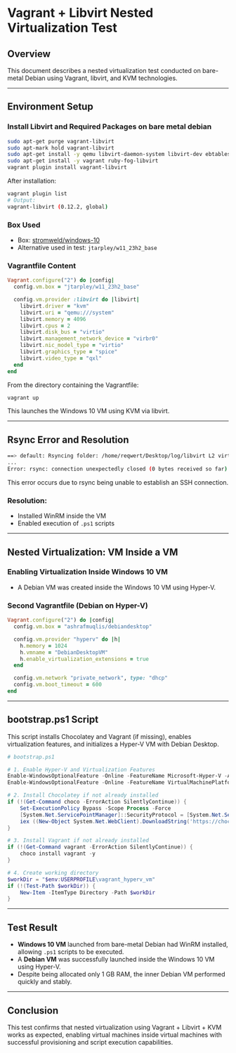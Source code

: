 # Vagrant + Libvirt Nested Virtualization Test

## Overview
This document describes a nested virtualization test conducted on bare-metal Debian using Vagrant, libvirt, and KVM technologies.

---

## Environment Setup

### Install Libvirt and Required Packages on bare metal debian
```bash
sudo apt-get purge vagrant-libvirt
sudo apt-mark hold vagrant-libvirt
sudo apt-get install -y qemu libvirt-daemon-system libvirt-dev ebtables libguestfs-tools
sudo apt-get install -y vagrant ruby-fog-libvirt
vagrant plugin install vagrant-libvirt
```

After installation:
```bash
vagrant plugin list
# Output:
vagrant-libvirt (0.12.2, global)
```

### Box Used
- Box: [stromweld/windows-10](https://portal.cloud.hashicorp.com/vagrant/discover/stromweld/windows-10)
- Alternative used in test: `jtarpley/w11_23h2_base`

### Vagrantfile Content
```ruby
Vagrant.configure("2") do |config|
  config.vm.box = "jtarpley/w11_23h2_base"

  config.vm.provider :libvirt do |libvirt|
    libvirt.driver = "kvm"
    libvirt.uri = "qemu:///system"
    libvirt.memory = 4096
    libvirt.cpus = 2
    libvirt.disk_bus = "virtio"
    libvirt.management_network_device = "virbr0"
    libvirt.nic_model_type = "virtio"
    libvirt.graphics_type = "spice"
    libvirt.video_type = "qxl"
  end
end
```

From the directory containing the Vagrantfile:
```bash
vagrant up
```
This launches the Windows 10 VM using KVM via libvirt.

---

## Rsync Error and Resolution
```bash
==> default: Rsyncing folder: /home/reqwert/Desktop/log/libvirt L2 virtualization/ => /vagrant
...
Error: rsync: connection unexpectedly closed (0 bytes received so far) [sender]
```

This error occurs due to rsync being unable to establish an SSH connection.

### Resolution:
- Installed WinRM inside the VM
- Enabled execution of `.ps1` scripts

---

## Nested Virtualization: VM Inside a VM

### Enabling Virtualization Inside Windows 10 VM
- A Debian VM was created inside the Windows 10 VM using Hyper-V.

### Second Vagrantfile (Debian on Hyper-V)
```ruby
Vagrant.configure("2") do |config|
  config.vm.box = "ashrafmuqlis/debiandesktop"

  config.vm.provider "hyperv" do |h|
    h.memory = 1024
    h.vmname = "DebianDesktopVM"
    h.enable_virtualization_extensions = true
  end

  config.vm.network "private_network", type: "dhcp"
  config.vm.boot_timeout = 600
end
```

---

## bootstrap.ps1 Script

This script installs Chocolatey and Vagrant (if missing), enables virtualization features, and initializes a Hyper-V VM with Debian Desktop.

```powershell
# bootstrap.ps1

# 1. Enable Hyper-V and Virtualization Features
Enable-WindowsOptionalFeature -Online -FeatureName Microsoft-Hyper-V -All -NoRestart
Enable-WindowsOptionalFeature -Online -FeatureName VirtualMachinePlatform -All -NoRestart

# 2. Install Chocolatey if not already installed
if (!(Get-Command choco -ErrorAction SilentlyContinue)) {
    Set-ExecutionPolicy Bypass -Scope Process -Force
    [System.Net.ServicePointManager]::SecurityProtocol = [System.Net.SecurityProtocolType]::Tls12
    iex ((New-Object System.Net.WebClient).DownloadString('https://chocolatey.org/install.ps1'))
}

# 3. Install Vagrant if not already installed
if (!(Get-Command vagrant -ErrorAction SilentlyContinue)) {
    choco install vagrant -y
}

# 4. Create working directory
$workDir = "$env:USERPROFILE\vagrant_hyperv_vm"
if (!(Test-Path $workDir)) {
    New-Item -ItemType Directory -Path $workDir
}
```

---

## Test Result
- **Windows 10 VM** launched from bare-metal Debian had WinRM installed, allowing `.ps1` scripts to be executed.
- A **Debian VM** was successfully launched inside the Windows 10 VM using Hyper-V.
- Despite being allocated only 1 GB RAM, the inner Debian VM performed quickly and stably.

---

## Conclusion
This test confirms that nested virtualization using Vagrant + Libvirt + KVM works as expected, enabling virtual machines inside virtual machines with successful provisioning and script execution capabilities.
